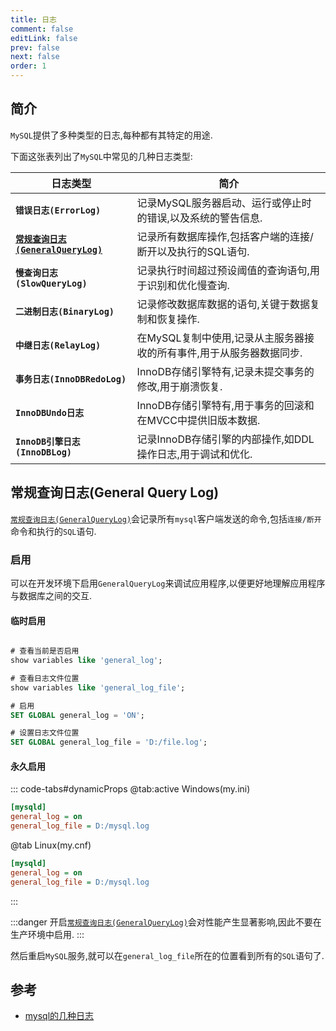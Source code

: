 ```yaml
---
title: 日志
comment: false
editLink: false
prev: false
next: false
order: 1
---
```


## 简介

`MySQL`提供了多种类型的日志,每种都有其特定的用途.

下面这张表列出了`MySQL`中常见的几种日志类型:

| 日志类型                                                                                    | 简介                                     |
|-----------------------------------------------------------------------------------------|----------------------------------------|
| **`错误日志(ErrorLog)`**                                                                    | 记录MySQL服务器启动、运行或停止时的错误,以及系统的警告信息.      |
| **[`常规查询日志(GeneralQueryLog)`](https://dev.mysql.com/doc/refman/8.0/en/query-log.html)** | 记录所有数据库操作,包括客户端的连接/断开以及执行的SQL语句.       |
| **`慢查询日志(SlowQueryLog)`**                                                               | 记录执行时间超过预设阈值的查询语句,用于识别和优化慢查询.          |
| **`二进制日志(BinaryLog)`**                                                                  | 记录修改数据库数据的语句,关键于数据复制和恢复操作.             |
| **`中继日志(RelayLog)`**                                                                    | 在MySQL复制中使用,记录从主服务器接收的所有事件,用于从服务器数据同步. |
| **`事务日志(InnoDBRedoLog)`**                                                               | InnoDB存储引擎特有,记录未提交事务的修改,用于崩溃恢复.        |
| **`InnoDBUndo日志`**                                                                      | InnoDB存储引擎特有,用于事务的回滚和在MVCC中提供旧版本数据.    |
| **`InnoDB引擎日志(InnoDBLog)`**                                                             | 记录InnoDB存储引擎的内部操作,如DDL操作日志,用于调试和优化.    |

## 常规查询日志(General Query Log)

[`常规查询日志(GeneralQueryLog)`](https://dev.mysql.com/doc/refman/8.0/en/query-log.html)会记录所有`mysql`客户端发送的命令,包括`连接/断开`命令和执行的`SQL`语句.

### 启用

可以在开发环境下启用`GeneralQueryLog`来调试应用程序,以便更好地理解应用程序与数据库之间的交互.

#### 临时启用

```sql

# 查看当前是否启用
show variables like 'general_log';

# 查看日志文件位置
show variables like 'general_log_file';

# 启用
SET GLOBAL general_log = 'ON';

# 设置日志文件位置
SET GLOBAL general_log_file = 'D:/file.log';
```

#### 永久启用

::: code-tabs#dynamicProps
@tab:active Windows(my.ini)

```ini
[mysqld]
general_log = on
general_log_file = D:/mysql.log
```

@tab Linux(my.cnf)

```ini
[mysqld]
general_log = on
general_log_file = D:/mysql.log
```

:::

:::danger
开启[`常规查询日志(GeneralQueryLog)`](https://dev.mysql.com/doc/refman/8.0/en/query-log.html)会对性能产生显著影响,因此不要在生产环境中启用.
:::

然后重启`MySQL`服务,就可以在`general_log_file`所在的位置看到所有的`SQL`语句了.

## 参考

* [mysql的几种日志](https://poe.com/s/b4V2v14574mPcqeYHgDn)
